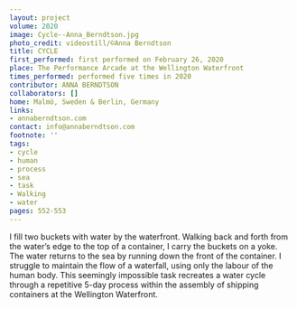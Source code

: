 ```yaml
---
layout: project
volume: 2020
image: Cycle--Anna_Berndtson.jpg
photo_credit: videostill/©Anna Berndtson
title: CYCLE
first_performed: first performed on February 26, 2020
place: The Performance Arcade at the Wellington Waterfront
times_performed: performed five times in 2020
contributor: ANNA BERNDTSON
collaborators: []
home: Malmö, Sweden & Berlin, Germany
links:
- annaberndtson.com
contact: info@annaberndtson.com
footnote: ''
tags:
- cycle
- human
- process
- sea
- task
- Walking
- water
pages: 552-553
---
```

I fill two buckets with water by the waterfront. Walking back and forth from the water’s edge to the top of a container, I carry the buckets on a yoke. The water returns to the sea by running down the front of the container. I struggle to maintain the flow of a waterfall, using only the labour of the human body. This seemingly impossible task recreates a water cycle through a repetitive 5-day process within the assembly of shipping containers at the Wellington Waterfront.